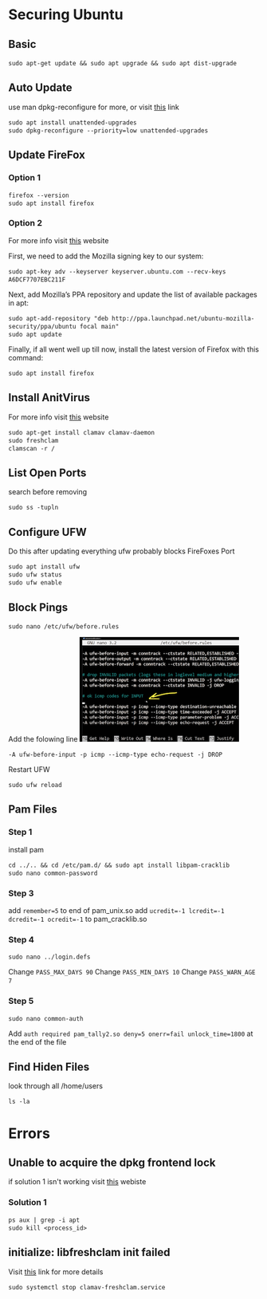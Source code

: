 # Securing Ubuntu


## Basic
```
sudo apt-get update && sudo apt upgrade && sudo apt dist-upgrade
```

## Auto Update
use man dpkg-reconfigure for more, or visit [this](https://askubuntu.com/questions/590898/what-is-dpkg-reconfigure-and-how-is-it-different-from-dpkg-configure) link
```
sudo apt install unattended-upgrades
sudo dpkg-reconfigure --priority=low unattended-upgrades
```

## Update FireFox

### Option 1
```
firefox --version
sudo apt install firefox
```
### Option 2
For more info visit [this](https://linuxconfig.org/how-to-install-uninstall-and-update-firefox-on-ubuntu-20-04-focal-fossa-linux) website

First, we need to add the Mozilla signing key to our system:
```
sudo apt-key adv --keyserver keyserver.ubuntu.com --recv-keys A6DCF7707EBC211F
```

Next, add Mozilla’s PPA repository and update the list of available packages in apt:
```
sudo apt-add-repository "deb http://ppa.launchpad.net/ubuntu-mozilla-security/ppa/ubuntu focal main"
sudo apt update
```

Finally, if all went well up till now, install the latest version of Firefox with this command:
```
sudo apt install firefox
```



## Install AnitVirus

For more info visit [this](https://www.unixmen.com/installing-scanning-clamav-ubuntu-14-04-linux/) website
```
sudo apt-get install clamav clamav-daemon
sudo freshclam
clamscan -r /
```
## List Open Ports

search before removing
```
sudo ss -tupln
```

## Configure UFW

Do this after updating everything ufw probably blocks FireFoxes Port
```
sudo apt install ufw
sudo ufw status
sudo ufw enable
```

## Block Pings
```
sudo nano /etc/ufw/before.rules
```
Add the folowing line
![this is an image](https://raw.githubusercontent.com/ArturK123/UbantuSecure/main/Screen%20Shot%202021-12-09%20at%205.27.19%20PM.png)

```
-A ufw-before-input -p icmp --icmp-type echo-request -j DROP
```

Restart UFW

```
sudo ufw reload
```

## Pam Files

### Step 1

install pam
```
cd ../.. && cd /etc/pam.d/ && sudo apt install libpam-cracklib
sudo nano common-password
```
### Step 3

add `remember=5` to end of pam_unix.so
add `ucredit=-1 lcredit=-1 dcredit=-1 ocredit=-1` to pam_cracklib.so

### Step 4

```
sudo nano ../login.defs
```

Change `PASS_MAX_DAYS 90`
Change `PASS_MIN_DAYS 10`
Change `PASS_WARN_AGE 7`

### Step 5
```
sudo nano common-auth
```

Add `auth required pam_tally2.so deny=5 onerr=fail unlock_time=1800` at the end of the file

## Find Hiden Files
look through all /home/users
```
ls -la
```



# Errors

## Unable to acquire the dpkg frontend lock
if solution 1 isn't working visit [this](https://www.linuxfordevices.com/tutorials/ubuntu/fix-unable-to-acquire-the-dpkg-frontend-lock) webiste

### Solution 1
```
ps aux | grep -i apt
sudo kill <process_id>
```

## initialize: libfreshclam init failed
Visit [this](https://askubuntu.com/questions/1292583/clamav-freshclam-did-not-working) link for more details
```
sudo systemctl stop clamav-freshclam.service
```
